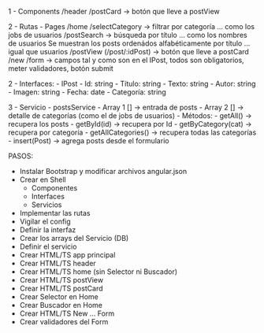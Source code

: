 1 - Components
                /header
                /postCard -> botón que lleve a postView
                
2 - Rutas - Pages
                /home
                    /selectCategory -> filtrar por categoría ... como los jobs de usuarios
                    /postSearch -> búsqueda por título ... como los nombres de usuarios
                    Se muestran los posts ordenádos alfabéticamente por título ... igual que usuarios
                /postView (/post/:idPost) -> botón que lleve a postCard
                /new
                    /form -> campos tal y como son en el IPost, todos son obligatorios, meter validadores, botón submit

2 - Interfaces:
            - IPost
                - Id: string
                - Título: string
                - Texto: string
                - Autor: string
                - Imagen: string
                - Fecha: date
                - Categoría: string
               
3 - Servicio - postsService
                - Array 1 [] -> entrada de posts
                - Array 2 [] -> detalle de categorías (como el de jobs de usuarios)
                - Métodos:
                    - getAll() ->  recupera los posts
                    - getById(id) -> recupera por Id
                    - getByCategory(cat) -> recupera por categoría
                    - getAllCategories() -> recupera todas las categorías
                    - insert(Post) -> agrega posts desde el formulario


PASOS:

- Instalar Bootstrap y modificar archivos angular.json
- Crear en Shell
    - Componentes
    - Interfaces
    - Servicios
- Implementar las rutas
- Vigilar el config
- Definir la interfaz
- Crear los arrays del Servicio (DB)
- Definir el servicio
- Crear HTML/TS app principal
- Crear HTML/TS header
- Crear HTML/TS home (sin Selector ni Buscador)
- Crear HTML/TS postView
- Crear HTML/TS postCard
- Crear Selector en Home
- Crear Buscador en Home
- Crear HTML/TS New ... Form
- Crear validadores del Form

                   
        
